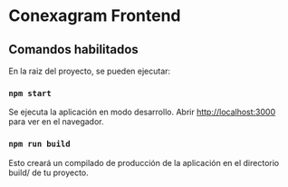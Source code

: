 # Conexagram Frontend


## Comandos habilitados
En la raiz del proyecto, se pueden ejecutar:


### `npm start`
Se ejecuta la aplicación en modo desarrollo.
Abrir [http://localhost:3000](http://localhost:3000) para ver en el navegador.


### `npm run build`
Esto creará un compilado de producción de la aplicación en el directorio build/ de tu proyecto.